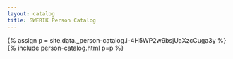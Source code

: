 ```yaml
---
layout: catalog
title: SWERIK Person Catalog
---
```

{% assign p = site.data._person-catalog.i-4H5WP2w9bsjUaXzcCuga3y %}
{% include person-catalog.html p=p %}

